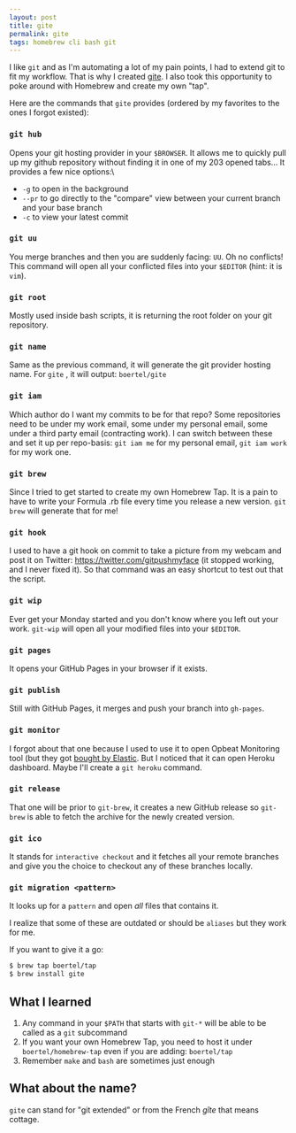 ```yaml
---
layout: post
title: gite
permalink: gite
tags: homebrew cli bash git
---
```


I like `git` and as I'm automating a lot of my pain points, I had to extend git to fit my workflow. That is why I created [gite](https://github.com/boertel/gite/). I also took this opportunity to poke around with Homebrew and create my own "tap".

Here are the commands that `gite` provides (ordered by my favorites to the ones I forgot existed):

### `git hub`
Opens your git hosting provider in your `$BROWSER`. It allows me to quickly pull up my github repository without finding it in one of my 203 opened tabs...
It provides a few nice options:\
- `-g` to open in the background
- `--pr` to go directly to the "compare" view between your current branch and your base branch
- `-c` to view your latest commit

### `git uu`
You merge branches and then you are suddenly facing: `UU`. Oh no conflicts!
This command will open all your conflicted files into your `$EDITOR` (hint: it is `vim`).

### `git root`
Mostly used inside bash scripts, it is returning the root folder on your git repository.

### `git name`
Same as the previous command, it will generate the git provider hosting name. For `gite` , it will output: `boertel/gite`

### `git iam`
Which author do I want my commits to be for that repo? Some repositories need to be under my work email, some under my personal email, some under a third party email (contracting work).
I can switch between these and set it up per repo-basis: `git iam me` for my personal email, `git iam work` for my work one.

### `git brew`
Since I tried to get started to create my own Homebrew Tap. It is a pain to have to write your Formula .rb file every time you release a new version. `git brew` will generate that for me!

### `git hook`
I used to have a git hook on commit to take a picture from my webcam and post it on Twitter: https://twitter.com/gitpushmyface (it stopped working, and I never fixed it). So that command was an easy shortcut to test out that the script.

### `git wip`
Ever get your Monday started and you don't know where you left out your work. `git-wip` will open all your modified files into your `$EDITOR`.

### `git pages`
It opens your GitHub Pages in your browser if it exists.

### `git publish`
Still with GitHub Pages, it merges and push your branch into `gh-pages`.

### `git monitor`
I forgot about that one because I used to use it to open Opbeat Monitoring tool (but they got [bought by Elastic](https://www.elastic.co/blog/welcome-opbeat-to-the-elastic-family). But I noticed that it can open Heroku dashboard. Maybe I'll create a `git heroku` command.

### `git release`
That one will be prior to `git-brew`, it creates a new GitHub release so `git-brew` is able to fetch the archive for the newly created version.

### `git ico`
It stands for `interactive checkout` and it fetches all your remote branches and give you the choice to checkout any of these branches locally.

### `git migration <pattern>`
It looks up for a `pattern` and open *all* files that contains it.


I realize that some of these are outdated or should be `aliases` but they work for me.

If you want to give it a go:

```bash
$ brew tap boertel/tap
$ brew install gite
```


## What I learned
1. Any command in your `$PATH` that starts with `git-*` will be able to be called as a `git` subcommand
2. If you want your own Homebrew Tap, you need to host it under `boertel/homebrew-tap` even if you are adding: `boertel/tap`
3. Remember `make` and `bash` are sometimes just enough


## What about the name?
`gite` can stand for "git extended" or from the French _gîte_ that means cottage.
